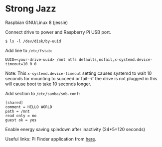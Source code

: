 # Strong Jazz

Raspbian GNU/Linux 8 (jessie)

Connect drive to power and Raspberry Pi USB port.

```
$ ls -l /dev/disk/by-uuid
```

Add line to `/etc/fstab`:
```
UUID=<your-drive-uuid> /mnt ntfs defaults,nofail,x-systemd.device-timeout=10 0 0
```

Note: This `x-systemd.device-timeout` setting causes systemd to wait 10 seconds for mounting to succeed or fail--if the drive is not plugged in this will cause boot to take 10 seconds longer.

Add section to `/etc/samba/smb.conf`:
```
[shared]
comment = HELLO WORLD
path = /mnt
read only = no
guest ok = yes
```

Enable energy saving spindown after inactivity (24*5=120 seconds)

Useful links:
Pi Finder application from [here](http://ivanx.com/raspberrypi/).
